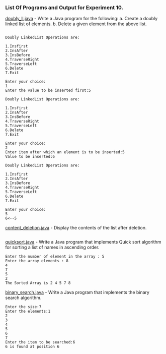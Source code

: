 ### List Of Programs and Output for Experiment 10.

[doubly_ll.java](https://github.com/akkupy/JavaS3/blob/master/Java_Exp_10/doubly_ll.java) - Write a Java program for the following:
    a. Create a doubly linked list of elements.
    b. Delete a given element from the above list.
```

Doubly LinkedList Operations are:

1.Insfirst
2.InsAfter
3.InsBefore
4.TraverseRight
5.TraverseLeft
6.Delete
7.Exit

Enter your choice:
1
Enter the value to be inserted first:5

Doubly LinkedList Operations are:

1.Insfirst
2.InsAfter
3.InsBefore
4.TraverseRight
5.TraverseLeft
6.Delete
7.Exit

Enter your choice:
2
Enter item after which an element is to be inserted:5
Value to be inserted:6

Doubly LinkedList Operations are:

1.Insfirst
2.InsAfter
3.InsBefore
4.TraverseRight
5.TraverseLeft
6.Delete
7.Exit

Enter your choice:
5
6<--5

```   

[content_deletion.java](https://github.com/akkupy/JavaS3/blob/master/Java_Exp_10) - Display the contents of the list after deletion.
```

```   

[quicksort.java](https://github.com/akkupy/JavaS3/blob/master/Java_Exp_10/quicksort.java) - Write a Java program that implements Quick sort algorithm for sorting a list of names in ascending order.
```
Enter the number of element in the array : 5
Enter the array elements : 8
4
7
5
2
The Sorted Array is 2 4 5 7 8 
```   

[binary_search.java](https://github.com/akkupy/JavaS3/blob/master/Java_Exp_10/binary_search.java) - Write a Java program that implements the binary search algorithm.
```
Enter the size:7
Enter the elements:1
2
3
4
5
6
7
Enter the item to be searched:6
6 is found at position 6
```   